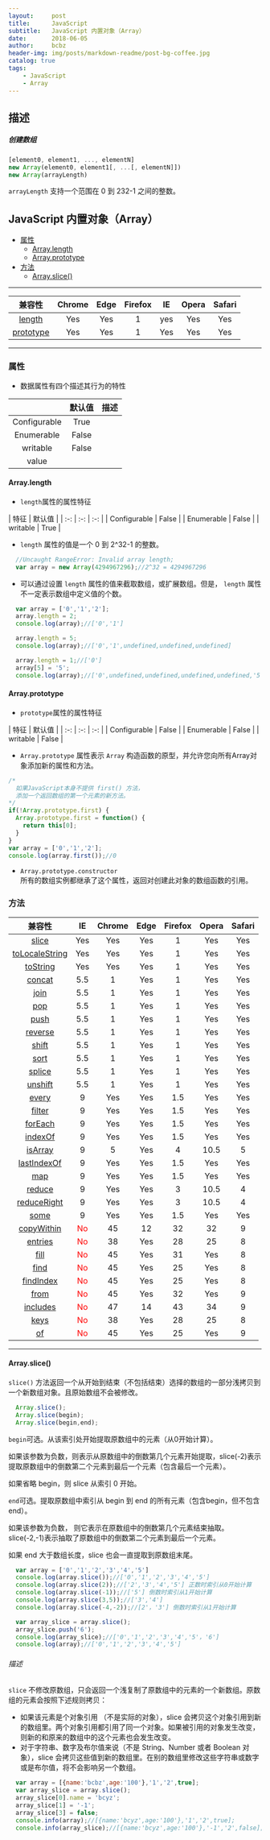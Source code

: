 ```yaml
---
layout:     post
title:      JavaScript
subtitle:   JavaScript 内置对象（Array）
date:       2018-06-05
author:     bcbz
header-img: img/posts/markdown-readme/post-bg-coffee.jpg
catalog: true
tags:
    - JavaScript
    - Array
---
```

## 描述
##### 创建数组
```JavaScript
[element0, element1, ..., elementN]
new Array(element0, element1[, ...[, elementN]])
new Array(arrayLength)
```
``arrayLength`` 支持一个范围在 0 到 232-1 之间的整数。

##  JavaScript 内置对象（Array）
* [属性](#property)
  * [Array.length](#length)
  * [Array.prototype](#prototype)
* [方法](#method)
  * [Array.slice()](#slice)
---

| 兼容性 | Chrome | Edge | Firefox | IE | Opera | Safari |
| :-: | :-: | :-: | :-: | :-: | :-: | :-: |
| [length](#length)| Yes| Yes | 1 | yes | Yes| Yes |
| [prototype](#prototype) | Yes| Yes | 1 | Yes | Yes| Yes |

---
<a id="property"></a>
### 属性
- 数据属性有四个描述其行为的特性

|  | 默认值 | 描述 |
| :-: | :-: | :-: |
| Configurable | True |  |
| Enumerable | False |  |
| writable | False |  |
| value |  |  |

<a id="length"></a>
#### Array.length

- ``length``属性的属性特征

| 特征 | 默认值 |
| :-: | :-: | :-: |
| Configurable | False |
| Enumerable | False |
| writable | True |

- ``length`` 属性的值是一个 0 到 2^32-1 的整数。
```JavaScript
  //Uncaught RangeError: Invalid array length;
  var array = new Array(4294967296);//2^32 = 4294967296
```
- 可以通过设置 ``length`` 属性的值来截取数组，或扩展数组。但是， ``length``  属性不一定表示数组中定义值的个数。
```JavaScript
  var array = ['0','1','2'];
  array.length = 2;
  console.log(array);//['0','1']

  array.length = 5;
  console.log(array);//['0','1',undefined,undefined,undefined]

  array.length = 1;//['0']  
  array[5] = '5';
  console.log(array);//['0',undefined,undefined,undefined,undefined,'5']
```
<a id="prototype"></a>
#### Array.prototype
- ``prototype``属性的属性特征

| 特征 | 默认值 |
| :-: | :-: | :-: |
| Configurable | False |
| Enumerable | False |
| writable | False |

- ``Array.prototype`` 属性表示 ``Array`` 构造函数的原型，并允许您向所有Array对象添加新的属性和方法。
```JavaScript
/*
  如果JavaScript本身不提供 first() 方法，
  添加一个返回数组的第一个元素的新方法。
*/
if(!Array.prototype.first) {
  Array.prototype.first = function() {
    return this[0];
  }
}
var array = ['0','1','2'];
console.log(array.first());//0
```
- ``Array.prototype.constructor``  
所有的数组实例都继承了这个属性，返回对创建此对象的数组函数的引用。

<a id="method"></a>
### 方法

| 兼容性 | IE | Chrome | Edge | Firefox | Opera | Safari |
| :-: | :-: | :-: | :-: | :-: | :-: | :-: |
| [slice](#slice)| Yes | Yes | Yes | 1 | Yes| Yes |
| [toLocaleString](#toLocaleString)| Yes | Yes | Yes | 1 | Yes| Yes |
| [toString](#toString)| Yes | Yes | Yes | 1 | Yes| Yes |
| [concat](#concat)| 5.5 | 1 | Yes | 1 | Yes| Yes |
| [join](#join)| 5.5 | 1 | Yes | 1 | Yes| Yes |
| [pop](#pop)| 5.5 | 1 | Yes | 1 | Yes| Yes |
| [push](#push)| 5.5 | 1 | Yes | 1 | Yes| Yes |
| [reverse](#reverse)| 5.5 | 1 | Yes | 1 | Yes| Yes |
| [shift](#shift)| 5.5 | 1 | Yes | 1 | Yes| Yes |
| [sort](#sort)| 5.5 | 1 | Yes | 1 | Yes| Yes |
| [splice](#splice)| 5.5 | 1 | Yes | 1 | Yes| Yes |
| [unshift](#unshift)| 5.5 | 1 | Yes | 1 | Yes| Yes |
| [every](#every) | 9 | Yes | Yes | 1.5 | Yes | Yes |
| [filter](#filter) | 9 | Yes | Yes | 1.5 | Yes | Yes |
| [forEach](#forEach) | 9 | Yes | Yes | 1.5 | Yes | Yes |
| [indexOf](#indexOf) | 9 | Yes | Yes | 1.5 | Yes | Yes |
| [isArray](#isArray) | 9 | 5 | Yes | 4 | 10.5 | 5 |
| [lastIndexOf](#lastIndexOf) | 9 | Yes | Yes | 1.5 | Yes | Yes |
| [map](#map) | 9 | Yes | Yes | 1.5 | Yes | Yes |
| [reduce](#reduce) | 9 | Yes | Yes | 3 | 10.5 | 4 |
| [reduceRight](#reduceRight) | 9 | Yes | Yes | 3 | 10.5 | 4 |
| [some](#some) | 9 | Yes | Yes | 1.5 | Yes | Yes |
| [copyWithin](#copyWithin) | <font color=red>No</font> | 45 | 12 | 32 | 32 | 9 |
| [entries](#entries) | <font color=red>No</font> | 38 | Yes | 28 | 25 | 8 |
| [fill](#fill) | <font color=red>No</font> | 45 | Yes | 31 | Yes | 8 |
| [find](#find) | <font color=red>No</font> | 45 | Yes | 25 | Yes | 8 |
| [findIndex](#findIndex) | <font color=red>No</font> | 45 | Yes | 25 | Yes | 8 |
| [from](#from) | <font color=red>No</font> | 45 | Yes | 32 | Yes | 9 |
| [includes](#includes) | <font color=red>No</font> | 47 | 14 | 43 | 34 | 9 |
| [keys](#keys) | <font color=red>No</font> | 38 | Yes | 28 | 25 | 8 |
| [of](#of) | <font color=red>No</font> | 45 | Yes | 25 | Yes | 9 |
---
<a id="slice"></a>
#### Array.slice()
``slice()`` 方法返回一个从开始到结束（不包括结束）选择的数组的一部分浅拷贝到一个新数组对象。且原始数组不会被修改。
```JavaScript
  Array.slice();
  Array.slice(begin);
  Array.slice(begin,end);
```
``begin``可选。从该索引处开始提取原数组中的元素（从0开始计算）。

如果该参数为负数，则表示从原数组中的倒数第几个元素开始提取，slice(-2)表示提取原数组中的倒数第二个元素到最后一个元素（包含最后一个元素）。

如果省略 begin，则 slice 从索引 0 开始。

``end``可选。提取原数组中索引从 begin 到 end 的所有元素（包含begin，但不包含end）。

如果该参数为负数， 则它表示在原数组中的倒数第几个元素结束抽取。 slice(-2,-1)表示抽取了原数组中的倒数第二个元素到最后一个元素。

如果 end 大于数组长度，slice 也会一直提取到原数组末尾。

```JavaScript
  var array = ['0','1','2','3','4','5']
  console.log(array.slice());//['0','1','2','3','4','5']
  console.log(array.slice(2));//['2','3','4','5'] 正数时索引从0开始计算
  console.log(array.slice(-1));//['5'] 倒数时索引从1开始计算
  console.log(array.slice(3,5));//['3','4']
  console.log(array.slice(-4,-2));//[2'，'3'] 倒数时索引从1开始计算

  var array_slice = array.slice();
  array_slice.push('6');
  console.log(array_slice);//['0','1','2','3','4','5'，'6']
  console.log(array);//['0','1','2','3','4','5']
```

###### 描述
``slice`` 不修改原数组，只会返回一个浅复制了原数组中的元素的一个新数组。原数组的元素会按照下述规则拷贝：
- 如果该元素是个对象引用 （不是实际的对象），slice 会拷贝这个对象引用到新的数组里。两个对象引用都引用了同一个对象。如果被引用的对象发生改变，则新的和原来的数组中的这个元素也会发生改变。
- 对于字符串、数字及布尔值来说（不是 String、Number 或者 Boolean 对象），slice 会拷贝这些值到新的数组里。在别的数组里修改这些字符串或数字或是布尔值，将不会影响另一个数组。

```JavaScript
  var array = [{name:'bcbz',age:'100'},'1','2',true];
  var array_slice = array.slice();
  array_slice[0].name = 'bcyz';
  array_slice[1] = '-1';
  array_slice[3] = false;
  console.info(array);//[{name:'bcyz',age:'100'},'1','2',true];
  console.info(array_slice);//[{name:'bcyz',age:'100'},'-1','2',false];
```
